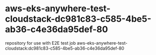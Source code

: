 # aws-eks-anywhere-test-cloudstack-dc981c83-c585-4be5-ab36-c4e36da95def-80
repository for use with E2E test job aws-eks-anywhere-test-cloudstack:dc981c83-c585-4be5-ab36-c4e36da95def-80
